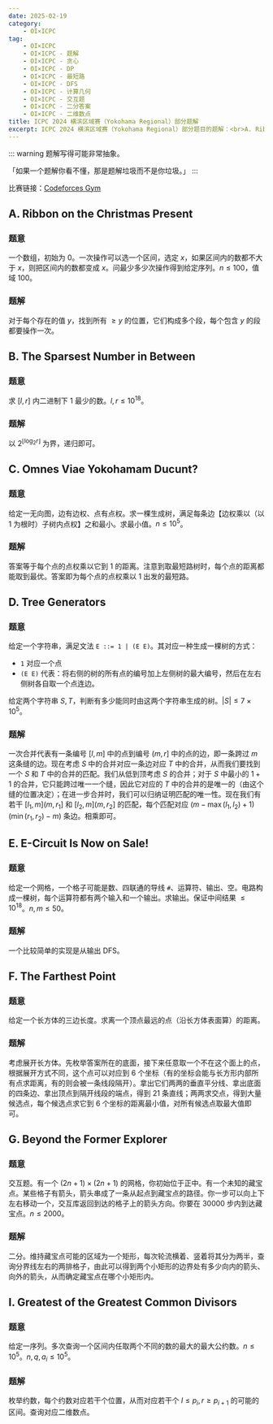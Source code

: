 ```yaml
---
date: 2025-02-19
category:
    - OI×ICPC
tag:
    - OI×ICPC
    - OI×ICPC - 题解
    - OI×ICPC - 贪心
    - OI×ICPC - DP
    - OI×ICPC - 最短路
    - OI×ICPC - DFS
    - OI×ICPC - 计算几何
    - OI×ICPC - 交互题
    - OI×ICPC - 二分答案
    - OI×ICPC - 二维数点
title: ICPC 2024 横滨区域赛（Yokohama Regional）部分题解
excerpt: ICPC 2024 横滨区域赛（Yokohama Regional）部分题目的题解：<br>A. Ribbon on the Christmas Present<br>B. The Sparsest Number in Between<br>C. Omnes Viae Yokohamam Ducunt?<br>D. Tree Generators<br>E. E-Circuit Is Now on Sale!<br>F. The Farthest Point<br>G. Beyond the Former Explorer<br>I. Greatest of the Greatest Common Divisors
---
```


::: warning
题解写得可能非常抽象。

「如果一个题解你看不懂，那是题解垃圾而不是你垃圾。」
:::

比赛链接：[Codeforces Gym](https://codeforces.com/gym/105633)

## A. Ribbon on the Christmas Present
### 题意
一个数组，初始为 $0$。一次操作可以选一个区间，选定 $x$，如果区间内的数都不大于 $x$，则把区间内的数都变成 $x$。问最少多少次操作得到给定序列。$n\leq 100$，值域 $100$。

### 题解
对于每个存在的值 $y$，找到所有 $\geq y$ 的位置，它们构成多个段，每个包含 $y$ 的段都要操作一次。

## B. The Sparsest Number in Between
### 题意
求 $[l,r]$ 内二进制下 $1$ 最少的数。$l,r\leq 10^{18}$。

### 题解
以 $2^{\lfloor \log_2 r\rfloor}$ 为界，递归即可。

## C. Omnes Viae Yokohamam Ducunt?
### 题意
给定一无向图，边有边权、点有点权。求一棵生成树，满足每条边【边权乘以（以 1 为根时）子树内点权】之和最小。求最小值。$n\leq 10^5$。

### 题解
答案等于每个点的点权乘以它到 $1$ 的距离。注意到取最短路树时，每个点的距离都能取到最优。答案即为每个点的点权乘以 $1$ 出发的最短路。

## D. Tree Generators
### 题意
给定一个字符串，满足文法 `E ::= 1 | (E E)`。其对应一种生成一棵树的方式：
- `1` 对应一个点
- `(E E)` 代表：将右侧的树的所有点的编号加上左侧树的最大编号，然后在左右侧树各自取一个点连边。

给定两个字符串 $S, T$，判断有多少能同时由这两个字符串生成的树。$|S|\leq 7\times 10^5$。

### 题解
一次合并代表有一条编号 $[l,m]$ 中的点到编号 $(m,r]$ 中的点的边，即一条跨过 $m$ 这条缝的边。现在考虑 $S$ 中的合并对应一条边对应 $T$ 中的合并，从而我们要找到一个 $S$ 和 $T$ 中的合并的匹配。我们从低到顶考虑 $S$ 的合并；对于 $S$ 中最小的 $1+1$ 的合并，它只能跨过唯一一个缝，因此它对应的 $T$ 中的合并的是唯一的（由这个缝的位置决定）；在进一步合并时，我们可以归纳证明匹配的唯一性。现在我们有若干 $[l_1,m] (m,r_1]$ 和 $[l_2,m] (m,r_2]$ 的匹配，每个匹配对应 $(m-\max(l_1,l_2)+1) (\min(r_1,r_2)-m)$ 条边。相乘即可。

## E. E-Circuit Is Now on Sale!
### 题意
给定一个网格，一个格子可能是数、四联通的导线 `#`、运算符、输出、空。电路构成一棵树，每个运算符都有两个输入和一个输出。求输出。保证中间结果 $\leq 10^{18}$。$n,m\leq 50$。

### 题解
一个比较简单的实现是从输出 DFS。

## F. The Farthest Point
### 题意
给定一个长方体的三边长度。求离一个顶点最远的点（沿长方体表面算）的距离。

### 题解
考虑展开长方体。先枚举答案所在的底面，接下来任意取一个不在这个面上的点，根据展开方式不同，这个点可以对应到 $6$ 个坐标（有的坐标会能与长方形内部所有点求距离，有的则会被一条线段隔开）。拿出它们两两的垂直平分线、拿出底面的四条边、拿出顶点到隔开线段的端点，得到 $21$ 条直线；两两求交点，得到大量候选点，每个候选点求它到 $6$ 个坐标的距离最小值，对所有候选点取最大值即可。

## G. Beyond the Former Explorer
### 题意
交互题。有一个 $(2n+1)\times (2n+1)$ 的网格，你初始位于正中。有一个未知的藏宝点。某些格子有箭头，箭头串成了一条从起点到藏宝点的路径。你一步可以向上下左右移动一个，交互库返回到达的格子上的箭头方向。你要在 $30000$ 步内到达藏宝点。$n\leq 2000$。

### 题解
二分。维持藏宝点可能的区域为一个矩形，每次轮流横着、竖着将其分为两半，查询分界线左右的两排格子，由此可以得到两个小矩形的边界处有多少向内的箭头、向外的箭头，从而确定藏宝点在哪个小矩形内。

## I. Greatest of the Greatest Common Divisors
### 题意
给定一序列。多次查询一个区间内任取两个不同的数的最大的最大公约数。$n\leq 10^5$。$n,q,a_i\leq 10^5$。

### 题解
枚举约数，每个约数对应若干个位置，从而对应若干个 $l\leq p_i,r\geq p_{i+1}$ 的可能的区间。查询对应二维数点。


